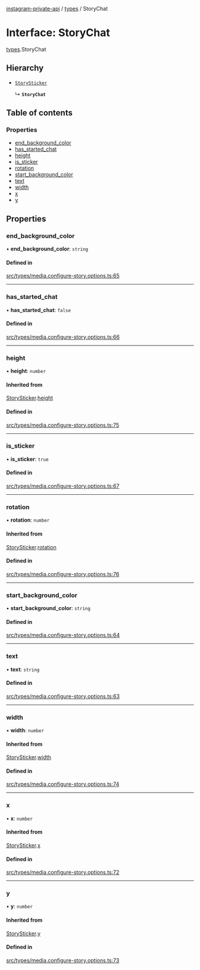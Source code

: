 [instagram-private-api](../../README.md) / [types](../../modules/types.md) / StoryChat

# Interface: StoryChat

[types](../../modules/types.md).StoryChat

## Hierarchy

- [`StorySticker`](StorySticker.md)

  ↳ **`StoryChat`**

## Table of contents

### Properties

- [end\_background\_color](StoryChat.md#end_background_color)
- [has\_started\_chat](StoryChat.md#has_started_chat)
- [height](StoryChat.md#height)
- [is\_sticker](StoryChat.md#is_sticker)
- [rotation](StoryChat.md#rotation)
- [start\_background\_color](StoryChat.md#start_background_color)
- [text](StoryChat.md#text)
- [width](StoryChat.md#width)
- [x](StoryChat.md#x)
- [y](StoryChat.md#y)

## Properties

### end\_background\_color

• **end\_background\_color**: `string`

#### Defined in

[src/types/media.configure-story.options.ts:65](https://github.com/Nerixyz/instagram-private-api/blob/4971f34/src/types/media.configure-story.options.ts#L65)

___

### has\_started\_chat

• **has\_started\_chat**: ``false``

#### Defined in

[src/types/media.configure-story.options.ts:66](https://github.com/Nerixyz/instagram-private-api/blob/4971f34/src/types/media.configure-story.options.ts#L66)

___

### height

• **height**: `number`

#### Inherited from

[StorySticker](StorySticker.md).[height](StorySticker.md#height)

#### Defined in

[src/types/media.configure-story.options.ts:75](https://github.com/Nerixyz/instagram-private-api/blob/4971f34/src/types/media.configure-story.options.ts#L75)

___

### is\_sticker

• **is\_sticker**: ``true``

#### Defined in

[src/types/media.configure-story.options.ts:67](https://github.com/Nerixyz/instagram-private-api/blob/4971f34/src/types/media.configure-story.options.ts#L67)

___

### rotation

• **rotation**: `number`

#### Inherited from

[StorySticker](StorySticker.md).[rotation](StorySticker.md#rotation)

#### Defined in

[src/types/media.configure-story.options.ts:76](https://github.com/Nerixyz/instagram-private-api/blob/4971f34/src/types/media.configure-story.options.ts#L76)

___

### start\_background\_color

• **start\_background\_color**: `string`

#### Defined in

[src/types/media.configure-story.options.ts:64](https://github.com/Nerixyz/instagram-private-api/blob/4971f34/src/types/media.configure-story.options.ts#L64)

___

### text

• **text**: `string`

#### Defined in

[src/types/media.configure-story.options.ts:63](https://github.com/Nerixyz/instagram-private-api/blob/4971f34/src/types/media.configure-story.options.ts#L63)

___

### width

• **width**: `number`

#### Inherited from

[StorySticker](StorySticker.md).[width](StorySticker.md#width)

#### Defined in

[src/types/media.configure-story.options.ts:74](https://github.com/Nerixyz/instagram-private-api/blob/4971f34/src/types/media.configure-story.options.ts#L74)

___

### x

• **x**: `number`

#### Inherited from

[StorySticker](StorySticker.md).[x](StorySticker.md#x)

#### Defined in

[src/types/media.configure-story.options.ts:72](https://github.com/Nerixyz/instagram-private-api/blob/4971f34/src/types/media.configure-story.options.ts#L72)

___

### y

• **y**: `number`

#### Inherited from

[StorySticker](StorySticker.md).[y](StorySticker.md#y)

#### Defined in

[src/types/media.configure-story.options.ts:73](https://github.com/Nerixyz/instagram-private-api/blob/4971f34/src/types/media.configure-story.options.ts#L73)
